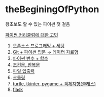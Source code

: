 # theBeginingOfPython
왕초보도 할 수 있는 파이썬 첫 걸음

[파이썬 커리큘럼에 대한 고민](curriculum.md)

1. [오픈소스 프로그래밍 + 세팅]()
2. [Git + 파이썬 입문 → 데이터 자료형]()
3. [파이썬 변수 + 함수]()
4. [조건문, 반복문]()
5. [파일 입출력]()
6. [크롤링]()
7. [turtle, tkinter, pygame + 객체지향(클래스)]()
8. [flask]()
